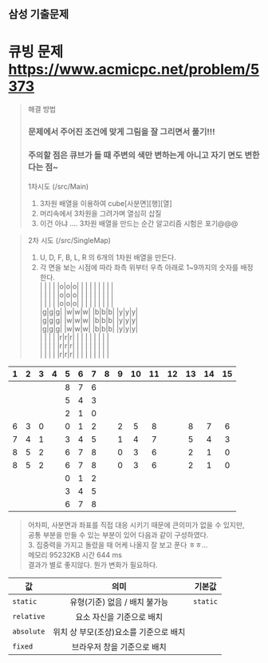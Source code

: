 ## 삼성 기출문제

# 큐빙 문제 https://www.acmicpc.net/problem/5373

> 해결 방법
> ### 문제에서 주어진 조건에 맞게 그림을 잘 그리면서 풀기!!!
> ### 주의할 점은 큐브가 돌 때 주변의 색만 변하는게 아니고 자기 면도 변한다는 점~
> 
> 1차시도 (/src/Main)
> 1. 3차원 배열을 이용하여 cube[사분면][행][열]
> 2. 머리속에서 3차원을 그려가며 열심히 삽질
> 3. 이건 아냐 .... 3차원 배열을 만드는 순간 알고리즘 시험은 포기@@@

> 2차 시도 (/src/SingleMap)
> 1. U, D, F, B, L, R 의 6개의 1차원 배열을 만든다.
> 2. 각 면을 보는 시점에 따라 좌측 위부터 우측 아래로 1~9까지의 숫자를 배정한다.  
> | | | | |o|o|o| | | | | | | | |  
> | | | | |o|o|o| | | | | | | | |  
> | | | | |o|o|o| | | | | | | | |  
> |g|g|g| |w|w|w| |b|b|b| |y|y|y|  
> |g|g|g| |w|w|w| |b|b|b| |y|y|y|  
> |g|g|g| |w|w|w| |b|b|b| |y|y|y|  
> | | | | |r|r|r| | | | | | | | |  
> | | | | |r|r|r| | | | | | | | |  
> | | | | |r|r|r| | | | | | | | |  

|1|2|3|4|5|6|7|8|9|10|11|12|13|14|15|
|---|:---:|:---:|:---:|:---:|:---:|:---:|:---:|:---:|:---:|:---:|:---:|:---:|:---:|:---:|
| | | | |8|7|6| | | | | | | | |  
| | | | |5|4|3| | | | | | | | |  
| | | | |2|1|0| | | | | | | | | 
|6|3|0| |0|1|2| |2|5|8| |8|7|6|  
|7|4|1| |3|4|5| |1|4|7| |5|4|3|  
|8|5|2| |6|7|8| |0|3|6| |2|1|0|  
|8|5|2| |6|7|8| |0|3|6| |2|1|0|  
| | | | |0|1|2| | | | | | | | |  
| | | | |3|4|5| | | | | | | | |  
| | | | |6|7|8| | | | | | | | |  
> 어차피, 사분면과 좌표를 직접 대응 시키기 때문에 큰의미가 없을 수 있지만,  
> 공통 부분을 만들 수 있는 부분이 있어 다음과 같이 구성하였다.  
> 3. 집중력을 가지고 돌렸을 때 어케 나올지 잘 보고 푼다 ㅎㅎ...  
> 메모리 95232KB 시간 644 ms  
> 결과가 별로 좋지않다. 뭔가 변화가 필요하다.  

| 값 | 의미 | 기본값 |
|---|:---:|:---:|
| `static` | 유형(기준) 없음 / 배치 불가능 | `static` |
| `relative` | 요소 자신을 기준으로 배치 |  |
| `absolute` | 위치 상 부모(조상)요소를 기준으로 배치 |  |
| `fixed` | 브라우저 창을 기준으로 배치 |  |
